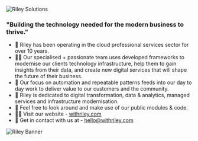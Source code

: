 ![Riley Solutions](https://c.na39.content.force.com/servlet/servlet.ImageServer?id=0150L00000B0QGLQA3&oid=00DE0000000c48tMAA)

### "Building the technology needed for the modern business to thrive."

- 🌱 Riley has been operating in the cloud professional services sector for over 10 years.
- 🙋‍♀️ Our specialised + passionate team uses developed frameworks to modernise our clients technology infrastructure, help them to gain insights from their data, and create new digital services that will shape the future of their business.
- 🎡 Our focus on automation and repeatable patterns feeds into our day to day work to deliver value to our customers and the community.
- 🧙 Riley is dedicated to digital transformation, data & analytics, managed services and infrastructure modernisation. 
- 🌈 Feel free to look around and make use of our public modules & code.
- 👩‍💻 Visit our website - [withriley.com](https://withriley.com)
- 📧 Get in contact with us at - [hello@withriley.com](mailto:hello@withriley.com)

![Riley Banner](https://scontent-syd2-1.xx.fbcdn.net/v/t39.30808-6/233428730_194151806066120_8222228006391198895_n.png?_nc_cat=104&ccb=1-5&_nc_sid=e3f864&_nc_ohc=hsakdHlP-a8AX-e_8es&_nc_ht=scontent-syd2-1.xx&oh=00_AT-zZgn6AOHkvrwrIDQZQL1-G8a5SqCAMQf38jRc6SKqRw&oe=623FABEC)

<!--
Made with 🖤
🙇‍♂️🎤⬇️
-->
